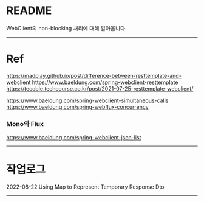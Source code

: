# README

WebClient의 non-blocking 처리에 대해 알아봅니다.

---

# Ref
https://madplay.github.io/post/difference-between-resttemplate-and-webclient
https://www.baeldung.com/spring-webclient-resttemplate
https://tecoble.techcourse.co.kr/post/2021-07-25-resttemplate-webclient/


https://www.baeldung.com/spring-webclient-simultaneous-calls
https://www.baeldung.com/spring-webflux-concurrency

### Mono와 Flux
https://www.baeldung.com/spring-webclient-json-list


---

# 작업로그


2022-08-22 Using Map to Represent Temporary Response Dto

---
